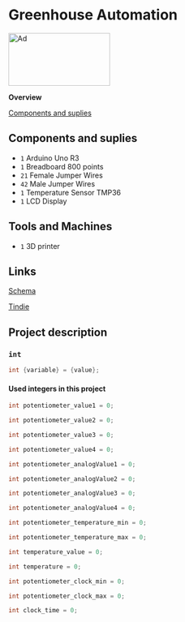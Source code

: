 # Greenhouse Automation

<a href="https://www.tindie.com/stores/arduino-core/?ref=offsite_badges&utm_source=sellers_arduino-core&utm_medium=badges&utm_campaign=badge_large"><img src="https://d2ss6ovg47m0r5.cloudfront.net/badges/tindie-larges.png" alt="Ad" width="200" height="104"></a>

**Overview**

[Components and suplies](#components-and-suplies)

## Components and suplies

* `1` Arduino Uno R3
* `1` Breadboard 800 points
* `21` Female Jumper Wires
* `42` Male Jumper Wires
* `1` Temperature Sensor TMP36
* `1` LCD Display

## Tools and Machines

* `1` 3D printer

## Links

[Schema](https://wokwi.com/projects/353834225920033793)

[Tindie](https://tindie.com/stores/arduino-core)

## Project description

### `int`

```cpp
int {variable} = {value};
```
#### Used integers in this project

```cpp
int potentiometer_value1 = 0;
```
```cpp
int potentiometer_value2 = 0;
```
```cpp
int potentiometer_value3 = 0;
```
```cpp
int potentiometer_value4 = 0;
```
```cpp
int potentiometer_analogValue1 = 0;
```
```cpp
int potentiometer_analogValue2 = 0;
```
```cpp
int potentiometer_analogValue3 = 0;
```
```cpp
int potentiometer_analogValue4 = 0;
```
```cpp
int potentiometer_temperature_min = 0;
```
```cpp
int potentiometer_temperature_max = 0;
```
```cpp
int temperature_value = 0;
```
```cpp
int temperature = 0;
```
```cpp
int potentiometer_clock_min = 0;
```
```cpp
int potentiometer_clock_max = 0;
```
```cpp
int clock_time = 0;
```
